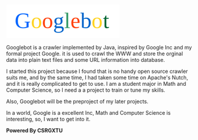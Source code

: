 <img src="https://raw.githubusercontent.com/csrgxtu/Googlebot/master/data/Googlebot-Logo.png" alt="Googlebot Logo"/>

Googlebot is a crawler implemented by Java, inspired by Google Inc and my formal project Google. it is used to crawl the WWW and store the orginal data into plain text files and some URL information into database.

I started this project because I found that is no handy open source crawler suits me, and by the same time, I had taken some time on Apache's Nutch, and it is really complicated to get to use. I am a student major in Math and Computer Science, so I need a a project to train or tune my skills.

Also, Googlebot will be the preproject of my later projects.

In a world, Google is a excellent Inc, Math and Computer Science is interesting, so, I want to get into it.

<b>Powered By CSRGXTU</b>
